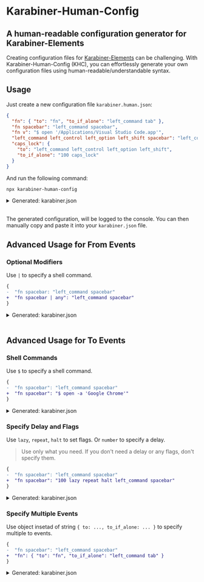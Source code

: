 # Karabiner-Human-Config

## A human-readable configuration generator for Karabiner-Elements

Creating configuration files for [Karabiner-Elements](https://github.com/pqrs-org/Karabiner-Elements) can be challenging. With Karabiner-Human-Config (KHC), you can effortlessly generate your own configuration files using human-readable/understandable syntax.

## Usage

Just create a new configuration file `karabiner.human.json`:

```json
{
  "fn": { "to": "fn", "to_if_alone": "left_command tab" },
  "fn spacebar": "left_command spacebar",
  "fn v": "$ open '/Applications/Visual Studio Code.app'",
  "left_command left_control left_option left_shift spacebar": "left_command spacebar",
  "caps_lock": {
    "to": "left_command left_control left_option left_shift",
    "to_if_alone": "100 caps_lock"
  }
}
```

And run the following command:

```bash
npx karabiner-human-config
```

<details><summary>Generated: karabiner.json</summary><br/><pre>
{
  "global": {
    "show_in_menu_bar": false
  },
  "profiles": [
    {
      "complex_modifications": {
        "rules": [
          {
            "manipulators": [
              {
                "type": "basic",
                "description": "fn",
                "from": {
                  "key_code": "fn"
                },
                "to": [
                  {
                    "key_code": "fn"
                  }
                ],
                "to_if_alone": [
                  {
                    "key_code": "tab",
                    "modifiers": [
                      "left_command"
                    ]
                  }
                ]
              }
            ]
          },
          {
            "manipulators": [
              {
                "type": "basic",
                "description": "fn spacebar",
                "from": {
                  "key_code": "spacebar",
                  "modifiers": {
                    "mandatory": [
                      "fn"
                    ]
                  }
                },
                "to": [
                  {
                    "key_code": "spacebar",
                    "modifiers": [
                      "left_command"
                    ]
                  }
                ]
              }
            ]
          },
          {
            "manipulators": [
              {
                "type": "basic",
                "description": "fn v",
                "from": {
                  "key_code": "v",
                  "modifiers": {
                    "mandatory": [
                      "fn"
                    ]
                  }
                },
                "to": [
                  {
                    "shell_command": "open '/Applications/Visual Studio Code.app'"
                  }
                ]
              }
            ]
          },
          {
            "manipulators": [
              {
                "type": "basic",
                "description": "left_command left_control left_option left_shift spacebar",
                "from": {
                  "key_code": "spacebar",
                  "modifiers": {
                    "mandatory": [
                      "left_command",
                      "left_control",
                      "left_option",
                      "left_shift"
                    ]
                  }
                },
                "to": [
                  {
                    "key_code": "spacebar",
                    "modifiers": [
                      "left_command"
                    ]
                  }
                ]
              }
            ]
          },
          {
            "manipulators": [
              {
                "type": "basic",
                "description": "caps_lock",
                "from": {
                  "key_code": "caps_lock"
                },
                "to": [
                  {
                    "key_code": "left_shift",
                    "modifiers": [
                      "left_command",
                      "left_control",
                      "left_option"
                    ]
                  }
                ],
                "to_if_alone": [
                  {
                    "hold_down_milliseconds": 100,
                    "key_code": "caps_lock"
                  }
                ]
              }
            ]
          }
        ]
      },
      "name": "nrjdalal",
      "selected": true,
      "virtual_hid_keyboard": {
        "keyboard_type_v2": "ansi"
      }
    }
  ]
}
</pre></details>

<br/>

The generated configuration, will be logged to the console.
You can then manually copy and paste it into your `karabiner.json` file.

<!-- For automatic writing of the generated configuration to your `karabiner.json` file, use the `-w` flag. -->

## Advanced Usage for From Events

### Optional Modifiers

Use `|` to specify a shell command.

```diff
{
-  "fn spacebar: "left_command spacebar"
+  "fn spacebar | any": "left_command spacebar"
}
```

<details><summary>Generated: karabiner.json</summary><br/><pre>
{
  "global": {
    "show_in_menu_bar": false
  },
  "profiles": [
    {
      "complex_modifications": {
        "rules": [
          {
            "manipulators": [
              {
                "type": "basic",
                "description": "fn spacebar",
                "from": {
                  "key_code": "spacebar",
                  "modifiers": {
                    "mandatory": [
                      "fn"
                    ],
                    "optional": [
                      "any"
                    ]
                  }
                },
                "to": [
                  {
                    "key_code": "spacebar",
                    "modifiers": [
                      "left_command"
                    ]
                  }
                ]
              }
            ]
          }
        ]
      },
      "name": "nrjdalal",
      "selected": true,
      "virtual_hid_keyboard": {
        "keyboard_type_v2": "ansi"
      }
    }
  ]
}
</pre></details>

<br/>

## Advanced Usage for To Events

### Shell Commands

Use `$` to specify a shell command.

```diff
{
-  "fn spacebar": "left_command spacebar"
+  "fn spacebar": "$ open -a 'Google Chrome'"
}
```

<details><summary>Generated: karabiner.json</summary><br/><pre>
{
  "global": {
    "show_in_menu_bar": false
  },
  "profiles": [
    {
      "complex_modifications": {
        "rules": [
          {
            "manipulators": [
              {
                "type": "basic",
                "description": "fn spacebar",
                "from": {
                  "key_code": "spacebar",
                  "modifiers": {
                    "mandatory": [
                      "fn"
                    ]
                  }
                },
                "to": [
                  {
                    "shell_command": "open -a 'Google Chrome'"
                  }
                ]
              }
            ]
          }
        ]
      },
      "name": "nrjdalal",
      "selected": true,
      "virtual_hid_keyboard": {
        "keyboard_type_v2": "ansi"
      }
    }
  ]
}
</pre></details>

### Specify Delay and Flags

Use `lazy`, `repeat`, `halt` to set flags. Or `number` to specify a delay.

> Use only what you need. If you don't need a delay or any flags, don't specify them.

```diff
{
-  "fn spacebar": "left_command spacebar"
+  "fn spacebar": "100 lazy repeat halt left_command spacebar"
}
```

<details><summary>Generated: karabiner.json</summary><br/><pre>
{
  "global": {
    "show_in_menu_bar": false
  },
  "profiles": [
    {
      "complex_modifications": {
        "rules": [
          {
            "manipulators": [
              {
                "type": "basic",
                "description": "fn spacebar",
                "from": {
                  "key_code": "spacebar",
                  "modifiers": {
                    "mandatory": [
                      "fn"
                    ]
                  }
                },
                "to": [
                  {
                    "lazy": true,
                    "repeat": true,
                    "halt": true,
                    "hold_down_milliseconds": 100,
                    "key_code": "spacebar",
                    "modifiers": [
                      "left_command"
                    ]
                  }
                ]
              }
            ]
          }
        ]
      },
      "name": "nrjdalal",
      "selected": true,
      "virtual_hid_keyboard": {
        "keyboard_type_v2": "ansi"
      }
    }
  ]
}
</pre></details>

### Specify Multiple Events

Use object insetad of string `{ to: ..., to_if_alone: ... }` to specify multiple to events.

```diff
{
-  "fn spacebar": "left_command spacebar"
+  "fn": { "to": "fn", "to_if_alone": "left_command tab" }
}
```

<details><summary>Generated: karabiner.json</summary><br/><pre>
{
  "global": {
    "show_in_menu_bar": false
  },
  "profiles": [
    {
      "complex_modifications": {
        "rules": [
          {
            "manipulators": [
              {
                "type": "basic",
                "description": "fn",
                "from": {
                  "key_code": "fn"
                },
                "to": [
                  {
                    "key_code": "fn"
                  }
                ],
                "to_if_alone": [
                  {
                    "key_code": "tab",
                    "modifiers": [
                      "left_command"
                    ]
                  }
                ]
              }
            ]
          }
        ]
      },
      "name": "nrjdalal",
      "selected": true,
      "virtual_hid_keyboard": {
        "keyboard_type_v2": "ansi"
      }
    }
  ]
}
</pre></details>
